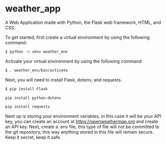 # weather_app
A Web Application made with Python, the Flask web framework, HTML, and CSS.

To get started, first create a virtual environment by using the following command:

```bash
$ python -m venv weather_env
```

Activate your virtual environment by using the following command:

```bash
$ . weather_env/bin/activate
```
Next, you will need to install Flask, dotenv, and requests.

```bash
$ pip install Flask
```
```bash
pip install python-dotenv
```

```bash
pip install requests
```

Next up is storing your environment variables, in this case it will be your API key, you can create an account at https://openweathermap.org and create an API key. Next, create a .env file, this type of file will not be committed to the git repository, this way anything stored in this file will remain secure. Keep it secret, keep it safe. 




